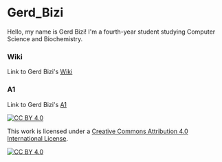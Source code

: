 # Gerd_Bizi

Hello, my name is Gerd Bizi! I'm a fourth-year student studying Computer Science and Biochemistry.

### Wiki
Link to Gerd Bizi's [Wiki](https://github.com/bcb420-2024/Gerd_Bizi/wiki)

### A1
Link to Gerd Bizi's [A1](https://github.com/bcb420-2024/Gerd_Bizi/blob/main/a1/a1_updated.html)

[![CC BY 4.0][cc-by-shield]][cc-by]

This work is licensed under a
[Creative Commons Attribution 4.0 International License][cc-by].

[![CC BY 4.0][cc-by-image]][cc-by]

[cc-by]: http://creativecommons.org/licenses/by/4.0/
[cc-by-image]: https://i.creativecommons.org/l/by/4.0/88x31.png
[cc-by-shield]: https://img.shields.io/badge/License-CC%20BY%204.0-lightgrey.svg
